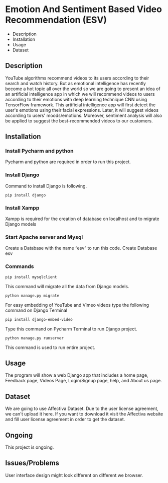 # Emotion And Sentiment Based Video Recommendation (ESV)

*	Description
*	Installation
*	Usage
*	Dataset

## Description
YouTube algorithms recommend videos to its users according to their search and watch history. But as emotional intelligence has recently become a hot topic all over the world so we are going to present an idea of an artificial intelligence app in which we will recommend videos to users according to their emotions with deep learning technique CNN using TensorFlow framework. This artificial intelligence app will first detect the user's emotions using their facial expressions. Later, it will suggest videos according to users' moods/emotions. Moreover, sentiment analysis will also be applied to suggest the best-recommended videos to our customers. 

## Installation

### Install Pycharm and python
Pycharm and python are required in order to run this project.

### Install Django
Command to install Django is following.
```
pip install django
```

###	Install Xampp
 Xampp is required for the creation of database on localhost and to migrate Django models
 
### Start Apache server and Mysql
Create a Database with the name “esv” to run this code. 
Create Database esv
### Commands
``````
pip install mysqlclient
``````
This command will migrate all the data from Django models.

``````
python manage.py migrate
``````
For easy embedding of YouTube and Vimeo videos type the following command on Django Terminal

``````
pip install django-embed-video
``````
Type this command on Pycharm Terminal to run Django project.

``````
python manage.py runserver
``````
This command is used to run entire project.

## Usage
The program will show a web Django app that includes a home page, Feedback page, Videos Page, Login/Signup page, help, and About us page. 

## Dataset
We are going to use Affectiva Dataset. Due to the user license agreement, we can't upload it here. If you want to download it visit the Affectiva website and fill user license agreement in order to get the dataset. 

## Ongoing
This project is ongoing. 

## Issues/Problems
User interface design might look different on different we browser.
